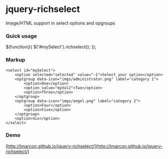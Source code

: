 jquery-richselect
=================

Image/HTML support in select options and opgroups

### Quick usage

   $(function(){
   		$('#mySelect').richselect();
   });

### Markup

    <select id="mySelect">
    	<option selected="selected" value="-1">Select your option</option>
    	<optgroup data-icon="imgs/administrator.png" label="category 1">
    		<option>One</option>
    		<option value="myVal2">Two</option>
    		<option>Three</option>
    	</optgroup>
    	<optgroup data-icon="imgs/angel.png" label="category 2">
    		<option>Four</option>
    		<option>Five</option>
    	</optgroup>
    	<option>Six</option>
    </select>

### Demo

[http://lmarcon.github.io/jquery-richselect/](http://lmarcon.github.io/jquery-richselect/)
